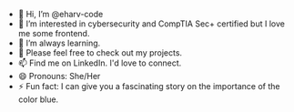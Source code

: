 - 👋 Hi, I’m @eharv-code
- 👀 I’m interested in cybersecurity and CompTIA Sec+ certified but I love me some frontend.
- 🌱 I’m always learning.
- 💞️ Please feel free to check out my projects. 
- 📫 Find me on LinkedIn. I'd love to connect.
- 😄 Pronouns: She/Her 
- ⚡ Fun fact: I can give you a fascinating story on the importance of the color blue. 

<!---
eharv-code/eharv-code is a ✨ special ✨ repository because its `README.md` (this file) appears on your GitHub profile.
You can click the Preview link to take a look at your changes.
--->
